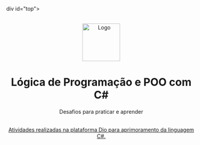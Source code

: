 div id="top"></div>
 
 <br/>
 <div align="center">
     <img src="./imgReadme/csharp-original.svg" alt="Logo" width="100" height="100" />
     <h1 align="center">Lógica de Programação e POO com C#</h1>
     <p align="center">Desafios para praticar e aprender</p>
 </div>
 
 <br/>
 
 <div align="center">
     <a href="https://github.com/crissmcoelho/" target="_blank"> Atividades realizadas na plataforma Dio para aprimoramento da linguagem C#.
